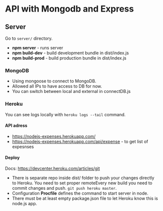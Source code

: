 # API with Mongodb and Express
## Server
Go to `server/` directory.
* **npm server** - runs server
* **npm build-dev** - build development bundle in dist/index.js 
* **npm build-prod** - build production bundle in dist/index.js
### MongoDB
* Using mongoose to connect to MongoDB.
* Allowed all IPs to have access to DB for now.
* You can switch between local and external in connectDB.js
### Heroku
You can see logs locally with `heroku logs --tail` command.
#### API adress
* https://nodejs-expenses.herokuapp.com/
* https://nodejs-expenses.herokuapp.com/api/expense - to get list of expesnses
#### Deploy
Docs: https://devcenter.heroku.com/articles/git  
* There is separate repo inside dist/ folder to push your changes directly to Heroku. You need to set proper remoteEvery new build you need to commit changes and push. `git push heroku master`.
* Configuration **Procfile** defines the command to start server in node.  
* There must be at least empty package.json file to let Heroku know this is node.js app.
